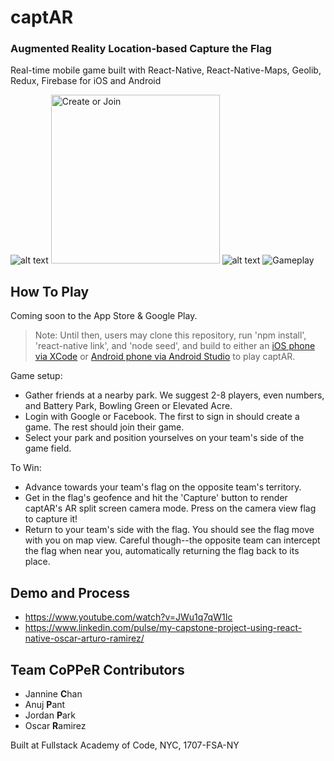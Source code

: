 # captAR

### Augmented Reality Location-based Capture the Flag

Real-time mobile game built with React-Native, React-Native-Maps, Geolib, Redux, Firebase for iOS and Android

![alt text](https://media.giphy.com/media/l1J9qXl8dtAWJXavu/giphy-downsized-large.gif "Login") 
<img src="https://media.giphy.com/media/xT9Igy1QLOQulHyB7W/giphy-downsized-large.gif" alt="Create or Join" width="270"> ![alt text](https://media.giphy.com/media/3ohhwvlz95H4DvbsKQ/giphy-downsized-large.gif "Gameplay")
<img src="https://media.giphy.com/media/3o7aDg6xBXDSA5TlaE/giphy.gif" alt="Gameplay">

## How To Play

Coming soon to the App Store & Google Play. 

> Note: Until then, users may clone this repository, run 'npm install', 'react-native link', and 'node seed', and build to either an [iOS phone via XCode](https://developer.apple.com/library/content/documentation/IDEs/Conceptual/AppDistributionGuide/LaunchingYourApponDevices/LaunchingYourApponDevices.html) or [Android phone via Android Studio](https://developer.android.com/studio/run/device.html#connect) to play captAR.

Game setup:

* Gather friends at a nearby park. We suggest 2-8 players, even numbers, and Battery Park, Bowling Green or Elevated Acre.
* Login with Google or Facebook. The first to sign in should create a game. The rest should join their game.
* Select your park and position yourselves on your team's side of the game field.

To Win:

* Advance towards your team's flag on the opposite team's territory.
* Get in the flag's geofence and hit the 'Capture' button to render captAR's AR split screen camera mode. Press on the camera view flag to capture it! 
* Return to your team's side with the flag. You should see the flag move with you on map view. Careful though--the opposite team can intercept the flag when near you, automatically returning the flag back to its place. 

## Demo and Process
* https://www.youtube.com/watch?v=JWu1q7qW1Ic
* https://www.linkedin.com/pulse/my-capstone-project-using-react-native-oscar-arturo-ramirez/

## Team CoPPeR Contributors
- Jannine **C**han
- Anuj **P**ant
- Jordan **P**ark
- Oscar **R**amirez

Built at Fullstack Academy of Code, NYC, 1707-FSA-NY
